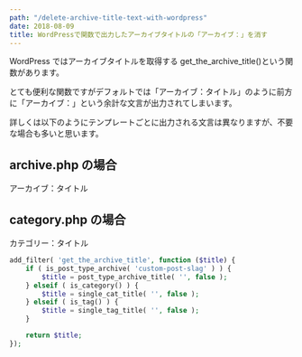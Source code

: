```yaml
---
path: "/delete-archive-title-text-with-wordpress"
date: 2018-08-09
title: WordPressで関数で出力したアーカイブタイトルの「アーカイブ：」を消す
---
```


WordPress ではアーカイブタイトルを取得する get_the_archive_title()という関数があります。

とても便利な関数ですがデフォルトでは「アーカイブ：タイトル」のように前方に「アーカイブ：」という余計な文言が出力されてしまいます。

詳しくは以下のようにテンプレートごとに出力される文言は異なりますが、不要な場合も多いと思います。

## archive.php の場合

アーカイブ：タイトル

## category.php の場合

カテゴリー：タイトル

```php
add_filter( 'get_the_archive_title', function ($title) {
    if ( is_post_type_archive( 'custom-post-slag' ) ) {
		$title = post_type_archive_title( '', false );
	} elseif ( is_category() ) {
		$title = single_cat_title( '', false );
	} elseif ( is_tag() ) {
		$title = single_tag_title( '', false );
	}

    return $title;
});
```

